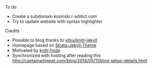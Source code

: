 To do

- Create a subdomain kosinski.r-addict.com
- Try to update website with syntax highlighter


Credits

- Possible to blog thanks to [yihui/knitr-jekyll](https://github.com/yihui/knitr-jekyll)
- Homepage based on [Strata-Jekyll-Theme](https://github.com/CloudCannon/Strata-Jekyll-Theme)
- Motivated by [knitr-hyde](http://statistics.rainandrhino.org/knitr-hyde/)
- Synchronized with hosting after reading this http://captainwhippet.com/blog/2014/05/11/blog-setup-details.html


